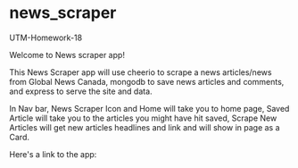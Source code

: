 # news_scraper

UTM-Homework-18

Welcome to News scraper app!

This News Scraper app will use cheerio to scrape a news articles/news from Global News Canada, mongodb to save news articles and comments, and express to serve the site and data.

In Nav bar, News Scraper Icon and Home will take you to home page, Saved Article will take you to the articles you might have hit saved, Scrape New Articles will get new articles headlines and link and will show in page as a Card.

Here's a link to the app:
